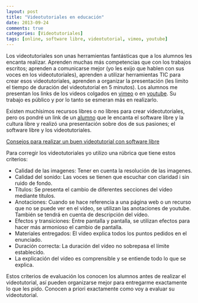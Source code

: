 ```yaml
---
layout: post
title: "Videotutoriales en educación"
date: 2013-09-24
comments: true
categories: [Videotutoriales]
tags: [online, software libre, videotutorial, vimeo, youtube]
---
```


Los videotutoriales son unas herramientas fantásticas que a los alumnos les encanta realizar. Aprenden muchas más competencias que con los trabajos escritos; aprenden a comunicarse mejor (yo les exijo que hablen con sus voces en los videotutoriales), aprenden a utilizar herramientas TIC para crear esos videotutoriales, aprenden a organizar la presentación (les limito el tiempo de duración del videotutorial en 5 minutos). Los alumnos me presentan los links de los videos colgados en [vimeo](https://vimeo.com/) o en [youtube](https://www.youtube.com/). Su trabajo es público y por lo tanto se esmeran más en realizarlo.

Existen muchísimos recursos libres o no libres para crear videotutoriales, pero os pondré un link de un [alumno](https://www.youtube.com/channel/UC-Jtll6VqAc8lygCB_Jl8Vg) que le encanta el software libre y la cultura libre y realizó una presentación sobre dos de sus pasiones; el software libre y los videotutoriales.


[Consejos para realizar un buen videotutorial con software libre](http://www.slideshare.net/ruyeslibre/consejos-para-hacer-vdeos-instructivos)


Para corregir los videotutoriales yo utilizo una rúbrica que tiene estos criterios:


* Calidad de las imagenes: Tener en cuenta la resolución de las imagenes.
* Calidad del sonido: Las voces se tienen que escuchar con claridad i sin ruido de fondo.
* Títulos: Se presenta el cambio de diferentes secciones del vídeo mediante títulos.
* Anotaciones: Cuando se hace referencia a una página web o un recurso que no se puede ver en el vídeo, se utilizan las anotaciones de youtube. También se tendrá en cuenta de descripción del vídeo.
* Efectos y transiciones: Entre pantalla y pantalla, se utilizan efectos para hacer más armonioso el cambio de pantalla.
* Materiales entregados: El vídeo explica todos los puntos pedidos en el enunciado.
* Duración correcta: La duración del vídeo no sobrepasa el límite establecido.
* La explicación del vídeo es comprensible y se entiende todo lo que se explica.

Estos criterios de evaluación los conocen los alumnos antes de realizar el videotutorial, así pueden organizarse mejor para entregarme exactamente lo que les pido. Conocen a priori exactamente como voy a evaluar su videotutorial.
